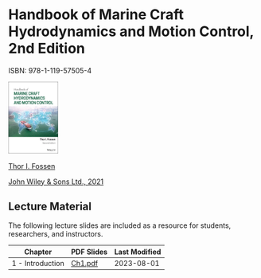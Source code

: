 # Handbook of Marine Craft Hydrodynamics and Motion Control, 2nd Edition

ISBN: 978-1-119-57505-4

<img src="./bookcover.jpg" width="100" />

[Thor I. Fossen](https://www.ntnu.edu/employees/tif) 

[John Wiley & Sons Ltd., 2021](https://www.wiley.com/en-in/Handbook+of+Marine+Craft+Hydrodynamics+and+Motion+Control,+2nd+Edition-p-9781119575054l)

## Lecture Material

The following lecture slides are included as a resource for students, researchers, and instructors. 

| Chapter | PDF Slides | Last Modified |
|---------|------------|---------------|
| 1 - Introduction | [Ch1.pdf]([https://cybergalactic.github.io/Fossen2021/pdf/ch1.pdf](https://github.com/cybergalactic/Fossen2021/tree/main/pdf/Ch1.pdf)https://github.com/cybergalactic/Fossen2021/tree/main/pdf/Ch1.pdf>) | 2023-08-01  |
